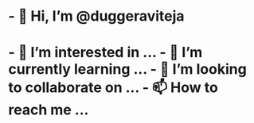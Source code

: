 <H1> - 👋 Hi, I’m @duggeraviteja <H1>
- 👀 I’m interested in ...
- 🌱 I’m currently learning ...
- 💞️ I’m looking to collaborate on ...
- 📫 How to reach me ...

<!---
duggeraviteja/duggeraviteja is a ✨ special ✨ repository because its `README.md` (this file) appears on your GitHub profile.
You can click the Preview link to take a look at your changes.
--->
